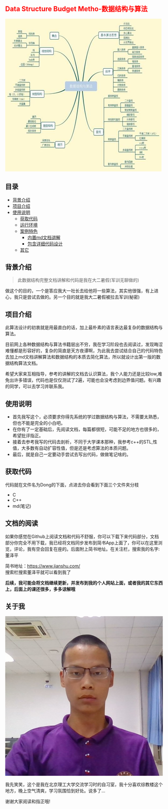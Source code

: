 <h2 style="color:red">Data Structure Budget Metho-数据结构与算法</h2>

![](Dong/md/image/bt1.jpg)

## 目录

* [背景介绍](#背景介绍)
* [项目介绍](#项目介绍)
* [使用说明](#使用说明)
  * [获取代码](#获取代码)
  * [运行环境](#运行环境)
  * [案例特色](#案例特色)
     * [内置md文档讲解](#md文档)
     * [包含详细代码设计](#代码)
  * [其它](#其它)
    
## 背景介绍

> 此数据结构完整文档讲解和代码是我在大二暑假(军训无聊做的)</br>
> 
做这个的目的，一个是答应我大一社长去给他将一些算法，其实他很强，有上进心，我只是尝试去做的。另一个目的就是我大二暑假被拉去军训(秘密)

## 项目介绍
此算法设计的初衷就是用最直白的话，加上最朴素的语言表达最复杂的数据结构与算法。</br>

目前网上各种数据结构与算法书籍层出不穷，我在学习阶段也去阅读过，发现晦涩难懂都是形容好的，复杂的简直是天方夜谭啊，为此我去尝试结合自己的代码特色去加上md文档讲解算法和数据结构的本质去简化算法，所以就设计出第一版的数据结构算法文档。</br>

希望大家来互相指导，参考的讲解的文档去认识算法，我个人能力还是比较low,难免出许多错误，代码也是仅仅测试了2遍，可能也会没考虑到边界值问题。有兴趣的同学，可以去学习并联系我。

## 使用说明

+ 首先我写这个，必须要求你得先系统的学过数据结构与算法，不需要太熟悉，但也不能是完全的小白吧。
+ 在你有了一定基础后，先阅读文档，每篇都很短，可能不足的地方也很多的，希望批评指正。
+ 接着去参考我写的代码去剖析，不同于大学课本那种，我参考c++的STL,性值，大多数有自动扩容性值，但是还是考虑算法的本质问题。
+ 最后，就是自己一定要动手尝试去写出代码，做做笔记啥的。

## 获取代码

代码就在文件名为Dong的下面，点进去你会看到下面三个文件夹分枝

+ C
+ C++
+ md(笔记)

## 文档的阅读

如果你感觉在Github上阅读文档和代码不舒服，你可以下载下来代码部分，文档部分你完全不用下载，我已经将文档同步发布到简书App上面了，你可以在这里浏览，评论，我有空会回复在座的。后面附上简书地址。在关注栏，搜索我的名字:董泽平

简书地址：<https://www.jianshu.com/></br>
搜索栏搜索董泽平就可以看到我了


**后续，我可能会将文档继续更新，并发布到我的个人网站上面，或者我的其它东西上，后面上的课还很多，多多谅解哦**


## 关于我

![](./Dong/md/image/dzp.jpg)

我先笑笑，这个是我在北京理工大学交流学习时的自习室，我十分喜欢综教楼这个地方，晚上空气清爽，学习氛围恰到好处。说多了...

谢谢大家阅读和指正哦!
